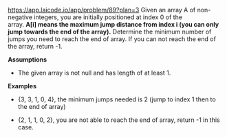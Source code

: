 https://app.laicode.io/app/problem/89?plan=3
Given an array A of non-negative integers, you are initially positioned at index 0 of the array. **A[i] means the maximum jump distance from index i (you can only jump towards the end of the array).** Determine the minimum number of jumps you need to reach the end of array. If you can not reach the end of the array, return -1.

**Assumptions**

- The given array is not null and has length of at least 1.

**Examples**

- {3, 3, 1, 0, 4}, the minimum jumps needed is 2 (jump to index 1 then to the end of array)
    
- {2, 1, 1, 0, 2}, you are not able to reach the end of array, return -1 in this case.
